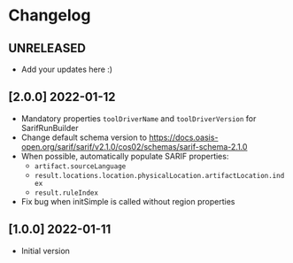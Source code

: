 # Changelog

## UNRELEASED

- Add your updates here :)

## [2.0.0] 2022-01-12

- Mandatory properties `toolDriverName` and `toolDriverVersion` for SarifRunBuilder
- Change default schema version to https://docs.oasis-open.org/sarif/sarif/v2.1.0/cos02/schemas/sarif-schema-2.1.0
- When possible, automatically populate SARIF properties:
    - `artifact.sourceLanguage`
    - `result.locations.location.physicalLocation.artifactLocation.index`
    - `result.ruleIndex`
- Fix bug when initSimple is called without region properties

## [1.0.0] 2022-01-11

- Initial version
